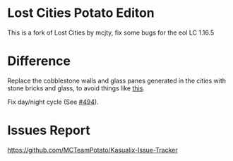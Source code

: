 # Lost Cities Potato Editon

This is a fork of Lost Cities by mcjty, fix some bugs for the eol LC 1.16.5

# Difference

Replace the cobblestone walls and glass panes generated in the cities with stone bricks and glass, to avoid things like [this](https://github.com/McJtyMods/LostCities/issues/384).

Fix day/night cycle (See [#494](https://github.com/McJtyMods/LostCities/pull/494)).

# Issues Report
https://github.com/MCTeamPotato/Kasualix-Issue-Tracker

